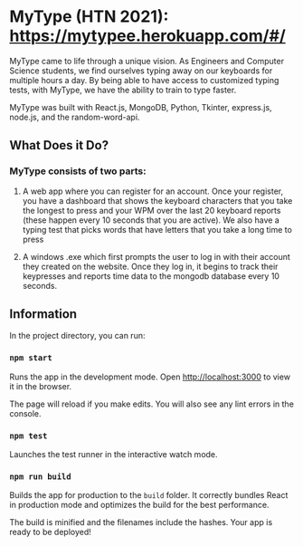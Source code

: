 # MyType (HTN 2021): https://mytypee.herokuapp.com/#/

MyType came to life through a unique vision. As Engineers and Computer Science students, we find ourselves typing away on our keyboards for multiple hours a day. By being able to have access to customized typing tests, with MyType, we have the ability to train to type faster.

MyType was built with React.js, MongoDB, Python, Tkinter, express.js, node.js, and the random-word-api.

## What Does it Do?
### MyType consists of two parts:
1. A web app where you can register for an account. Once your register, you have a dashboard that shows the keyboard characters that you take the longest to press and your WPM over the last 20 keyboard reports (these happen every 10 seconds that you are active). We also have a typing test that picks words that have letters that you take a long time to press

2. A windows .exe which first prompts the user to log in with their account they created on the website. Once they log in, it begins to track their keypresses and reports time data to the mongodb database every 10 seconds.


## Information

In the project directory, you can run:

### `npm start`

Runs the app in the development mode.
Open [http://localhost:3000](http://localhost:3000) to view it in the browser.

The page will reload if you make edits.
You will also see any lint errors in the console.

### `npm test`

Launches the test runner in the interactive watch mode.

### `npm run build`

Builds the app for production to the `build` folder.
It correctly bundles React in production mode and optimizes the build for the best performance.

The build is minified and the filenames include the hashes.
Your app is ready to be deployed!



